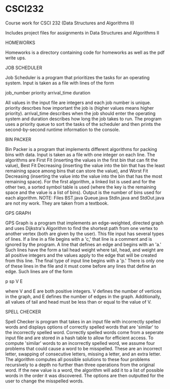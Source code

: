 # CSCI232
Course work for CSCI 232 (Data Structures and Algorithms II)

Includes project files for assignments in Data Structures and Algorithms II

HOMEWORKS

Homeworks is a directory containing code for homeworks as well as the pdf write ups.

JOB SCHEDULER

Job Scheduler is a program that prioritizes the tasks for an operating system. Input is taken as a file with lines of the form

job_number priority arrival_time duration

All values in the input file are integers and each job number is unique. priority descrbes how important the job is (higher values means higher priority). arrival_time describes when the job should enter the operating system and duration describes how long the job takes to run. The program uses a priority queue to sort the tasks of the scheduler and then prints the second-by-second runtime information to the console.


BIN PACKER

Bin Packer is a program that implements different algorithms for packing bins with data. Input is taken as a file with one integer on each line. The algorithms are First Fit (inserting the values in the first bin that can fit the value), Best Fit Decreasing (inserting the value into the bin that has the least remaining space among bins that can store the value), and Worst Fit Decreasing (inserting the value into the value into the bin that has the most remaining space). For the first algorithm, a linked list is used and for the other two, a sorted symbol table is used (where the key is the remaining space and the value is a list of bins). Output is the number of bins used for each algorithm.
NOTE: Files BST.java Queue.java StdIn.java and StdOut.java are not my work. They are taken from a textbook.


GPS GRAPH

GPS Graph is a program that implements an edge-weighted, directed graph and uses Dijkstra's Algorithm to find the shortest path from one vertex to another vertex (both are given by the user). This file input has several types of lines. If a line in a file begins with a 'c,' that line is a comment and is ignored by the program. A line that defines an edge and begins with an 'a.' Such lines have the form
a tail head weight
where tail, head, and weight are all positive integers and the values apply to the edge that will be created from this line. The final type of input line begins with a 'p.' There is only one of these lines in the file and it must come before any lines that define an edge. Such lines are of the form

p sp V E

where V and E are both positive integers. V defines the number of vertices in the graph, and E defines the number of edges in the graph. Additionally, all values of tail and head must be less than or equal to the value of V.

SPELL CHECKER

Spell Checker is program that takes in an input file with incorrectly spelled words and displays options of correctly spelled words that are 'similar' to the incorrectly spelled word.
Correctly spelled words come from a seperate input file and are stored in a hash table to allow for efficient access.
To compute 'similar' words to an incorrectly spelled word, we assume four problems that could cause a word to be misspelled. These are an incorrect letter, swapping of consecutive letters, missing a letter, and an extra letter.
The algorithm computes all possible solutions to these four problems recursively to a depth no further than three operations from the original word. If the new value is a word, the algorithm will add it to a list of possible words in the order it was discovered. The options are then outputted for the user to change the misspelled words.
